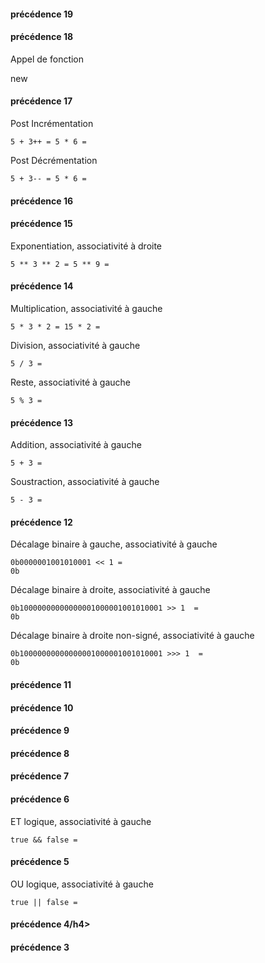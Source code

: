 <!doctype html>
<html>
<head>
    <meta charset='utf-8'>
	<title>Javascript</title>
    <meta name="viewport" content="width=device-width, initial-scale=1">
	<link rel="stylesheet" href="/assets/lib/highlight.js/default.css">
	<script src="/assets/lib/highlight.js/highlight.pack.js"></script>
    <script>hljs.initHighlightingOnLoad();</script>
	<script>
        String.prototype.lpad = function(padString, length) {
            var str = this;
            while (str.length < length)
                str = padString + str;
            return str;
        }
        
        b=''
		if (typeof b != 'undefined' && b)
            console.log('true');
        else
            console.log('false');
	</script>
</head>
<body>

<h3>Opérateurs</h3>


<h4>précédence 20</h4>
Groupe ()
<pre><code class="javascript">5 * (4 + 2) = 5 * 6 = <script>document.write(5 * (4 + 2));</script></pre></code>

<h4>précédence 19</h4>

<h4>précédence 18</h4>
Appel de fonction

new

<h4>précédence 17</h4>
Post Incrémentation
<pre><code class="javascript">5 + 3++ = 5 * 6 = <script>document.write(5 + 3++);</script></pre></code>

Post Décrémentation
<pre><code class="javascript">5 + 3-- = 5 * 6 = <script>document.write(5 + 3--);</script></pre></code>

<h4>précédence 16</h4>

<h4>précédence 15</h4>

Exponentiation, associativité à droite 	
<pre><code class="javascript">5 ** 3 ** 2 = 5 ** 9 = <script>document.write(5 ** 3 ** 2);</script></pre></code>

<h4>précédence 14</h4>

Multiplication, associativité à gauche
<pre><code class="javascript">5 * 3 * 2 = 15 * 2 = <script>document.write(5 * 3 * 2);</script></pre></code>

Division, associativité à gauche 	
<pre><code class="javascript">5 / 3 = <script>document.write(5 / 3);</script></pre></code>

Reste, associativité à gauche 	
<pre><code class="javascript">5 % 3 = <script>document.write(5 % 3);</script></pre></code>

<h4>précédence 13</h4>

Addition, associativité à gauche 	
<pre><code class="javascript">5 + 3 = <script>document.write(5 + 3);</script></pre></code>

Soustraction, associativité à gauche
<pre><code class="javascript">5 - 3 = <script>document.write(5 - 3);</script></pre></code>

<h4>précédence 12</h4>

Décalage binaire à gauche, associativité à gauche
<pre><code class="javascript">0b0000001001010001 << 1 = 
0b<script>document.write((0b0000001001010001 << 1).toString(2).lpad("0", 16));</script></pre></code>

Décalage binaire à droite, associativité à gauche
<pre><code class="javascript">0b10000000000000001000001001010001 >> 1  = 
0b<script>document.write((0b10000000000000001000001001010001 >> 1).toString(2).lpad("0", 16));</script></pre></code>

Décalage binaire à droite non-signé, associativité à gauche
<pre><code class="javascript">0b10000000000000001000001001010001 >>> 1  = 
0b<script>document.write((0b10000000000000001000001001010001 >>> 1).toString(2).lpad("0", 32));</script></pre></code>

<h4>précédence 11</h4>

<h4>précédence 10</h4>

<h4>précédence 9</h4>

<h4>précédence 8</h4>

<h4>précédence 7</h4>

<h4>précédence 6</h4>
ET logique, associativité à gauche 	
<pre><code class="javascript">true && false = <script>document.write(true && false);</script></pre></code>

<h4>précédence 5</h4>
OU logique, associativité à gauche 	
<pre><code class="javascript">true || false = <script>document.write(true || false);</script></pre></code>

<h4>précédence 4/h4>

<h4>précédence 3</h4>

</body>
</html>
